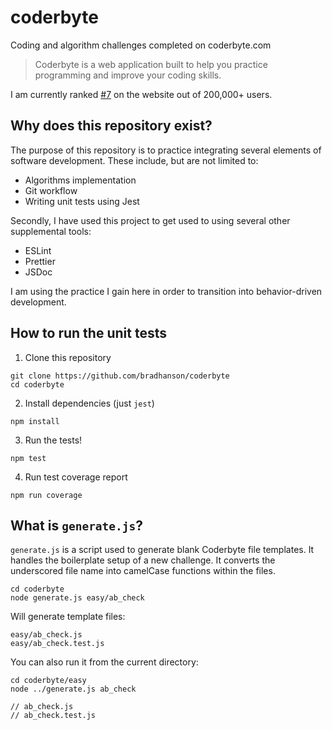 # coderbyte

Coding and algorithm challenges completed on coderbyte.com

> Coderbyte is a web application built to help you practice programming and improve your coding skills.

I am currently ranked [#7](https://www.coderbyte.com/profile/bhanson) on the website out of 200,000+ users.

## Why does this repository exist?

The purpose of this repository is to practice integrating several elements of software development. These include, but are not limited to:

-   Algorithms implementation
-   Git workflow
-   Writing unit tests using Jest

Secondly, I have used this project to get used to using several other supplemental tools:

-   ESLint
-   Prettier
-   JSDoc

I am using the practice I gain here in order to transition into behavior-driven development.

## How to run the unit tests

1.  Clone this repository

```
git clone https://github.com/bradhanson/coderbyte
cd coderbyte
```

2.  Install dependencies (just `jest`)

```
npm install
```

3.  Run the tests!

```
npm test
```

4.  Run test coverage report

```
npm run coverage
```

## What is `generate.js`?

`generate.js` is a script used to generate blank Coderbyte file templates. It handles the boilerplate setup of a new challenge. It converts the underscored file name into camelCase functions within the files.

```
cd coderbyte
node generate.js easy/ab_check
```

Will generate template files:

```
easy/ab_check.js
easy/ab_check.test.js
```

You can also run it from the current directory:

```
cd coderbyte/easy
node ../generate.js ab_check

// ab_check.js
// ab_check.test.js
```
